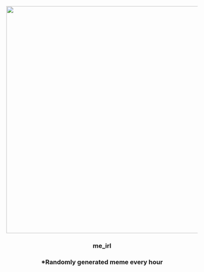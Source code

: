 <p align="center">
        <img src="https://i.redd.it/ifwg4o9z1zi91.jpg" width="600" height="600">
        </p>
        <h3 align="center">me_irl</h3>
        <h3 align="center">*Randomly generated meme every hour</h3>
    